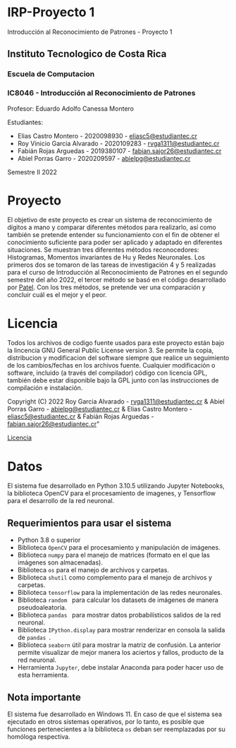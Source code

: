 # IRP-Proyecto 1
Introducción al Reconocimiento de Patrones - Proyecto 1

## Instituto Tecnologico de Costa Rica
### Escuela de Computacion

### IC8046 - Introducción al Reconocimiento de Patrones

Profesor: Eduardo Adolfo Canessa Montero

Estudiantes: 
+ Elias Castro Montero - 2020098930 - eliasc5@estudiantec.cr
+ Roy Vinicio Garcia Alvarado - 2020109283 - rvga1311@estudiantec.cr
+ Fabián Rojas Arguedas - 2019380107 - fabian.sajor26@estudiantec.cr
+ Abiel Porras Garro - 2020209597 - abielpg@estudiantec.cr

Semestre II 2022

# Proyecto

El objetivo de este proyecto es crear un sistema de reconocimiento de dígitos a mano  y comparar diferentes métodos para realizarlo, así como también se pretende entender su funcionamiento con el fin de obtener el conocimiento suficiente para poder ser aplicado y adaptado en diferentes situaciones. Se muestran tres diferentes métodos reconocedores: Histogramas, Momentos invariantes de Hu y Redes Neuronales. Los primeros dos se tomaron de las tareas de investigación 4 y 5 realizadas para el curso de Introducción al Reconocimiento de Patrones en el segundo semestre del año 2022, el tercer método se basó en el código desarrollado por [Patel](https://youtu.be/iqQgED9vV7k). Con los tres métodos, se pretende ver una comparación y concluir cuál es el mejor y el peor.

# Licencia

Todos los archivos de codigo fuente usados para este proyecto están bajo la lincencia GNU General Public License version 3. Se permite la copia, distribucion y modificacion del software siempre que realice un seguimiento de los cambios/fechas en los archivos fuente. Cualquier modificación o software, incluido (a través del compilador) código con licencia GPL, también debe estar disponible bajo la GPL junto con las instrucciones de compilación e instalación.

Copyright (C) 2022  Roy Garcia Alvarado - rvga1311@estudiantec.cr & Abiel Porras Garro - abielpg@estudiantec.cr & Elias Castro Montero - eliasc5@estudiantec.cr & Fabián Rojas Arguedas - fabian.sajor26@estudiantec.cr"

[Licencia](https://github.com/rvga1311/IRP-FingerprintRecognition/blob/main/LICENSE)

# Datos
El sistema fue desarrollado en Python 3.10.5 utilizando Jupyter Notebooks, la biblioteca OpenCV para el procesamiento de imagenes, y Tensorflow para el desarrollo de la red neuronal.

## Requerimientos para usar el sistema
+ Python 3.8 o superior
+ Biblioteca ```OpenCV``` para el procesamiento y manipulación de imágenes.
+ Biblioteca ```numpy``` para el manejo de matrices (formato en el que las imágenes son almacenadas).
+ Biblioteca ```os``` para el manejo de archivos y carpetas.
+ Biblioteca ```shutil``` como complemento para el manejo de archivos y carpetas.
+ Biblioteca ```tensorflow``` para la implementación de las redes neuronales.
+ Biblioteca ```random ``` para calcular los datasets de imágenes de manera pseudoaleatoria.
+ Biblioteca ```pandas ``` para mostrar datos probabilísticos salidos de la red neuronal.
+ Biblioteca ```IPython.display``` para mostrar renderizar en consola la salida de ```pandas ```.
+ Biblioteca ```seaborn``` útil para mostrar la matriz de confusión. La anterior permite visualizar de mejor manera los aciertos y fallos, producto de la red neuronal. 
+ Herramienta ``Jupyter``, debe instalar Anaconda para poder hacer uso de esta herramienta.

## Nota importante
El sistema fue desarrollado en Windows 11. En caso de que el sistema sea ejecutado en otros sistemas operativos, por lo tanto, es posible que funciones pertenecientes a la biblioteca ```os``` deban ser reemplazadas por su homóloga respectiva.
